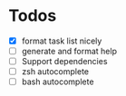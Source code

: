 

Todos
=====

 - [x] format task list nicely
 - [ ] generate and format help
 - [ ] Support dependencies
 - [ ] zsh autocomplete
 - [ ] bash autocomplete
